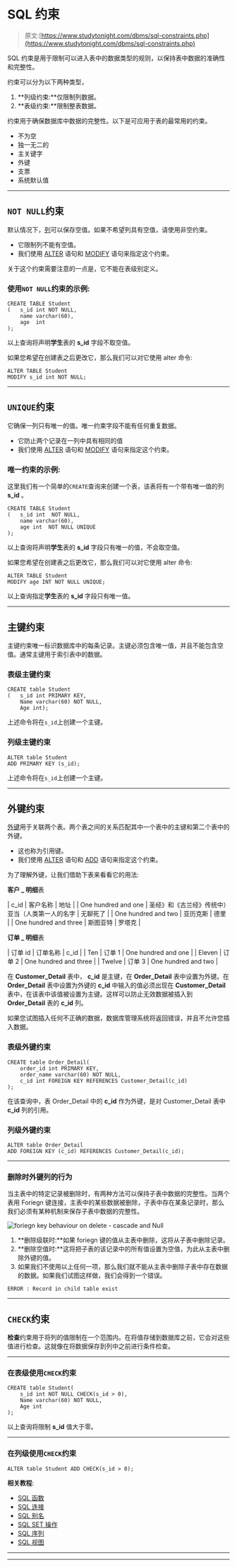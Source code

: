 # SQL 约束

> 原文:[https://www.studytonight.com/dbms/sql-constraints.php](https://www.studytonight.com/dbms/sql-constraints.php)

SQL 约束是用于限制可以进入表中的数据类型的规则，以保持表中数据的准确性和完整性。

约束可以分为以下两种类型，

1.  **列级约束:**仅限制列数据。
2.  **表级约束:**限制整表数据。

约束用于确保数据库中数据的完整性。以下是可应用于表的最常用的约束。

*   不为空
*   独一无二的
*   主关键字
*   外键
*   支票
*   系统默认值

* * *

## `NOT NULL`约束

默认情况下，[列](https://www.studytonight.com/dbms/rdbms-concept.php)可以保存空值。如果不希望列具有空值，请使用非空约束。

*   它限制列不能有空值。
*   我们使用 [ALTER](https://www.studytonight.com/dbms/alter-query.php) 语句和 [MODIFY](https://www.studytonight.com/dbms/alter-query.php) 语句来指定这个约束。

关于这个约束需要注意的一点是，它不能在表级别定义。

### 使用`NOT NULL`约束的示例:

```
CREATE TABLE Student
(  	s_id int NOT NULL, 
   	name varchar(60), 
   	age  int
);
```

以上查询将声明**学生**表的 **s_id** 字段不取空值。

如果您希望在创建表之后更改它，那么我们可以对它使用 alter 命令:

```
ALTER TABLE Student
MODIFY s_id int NOT NULL;
```

* * *

## `UNIQUE`约束

它确保一列只有唯一的值。唯一约束字段不能有任何重复数据。

*   它防止两个记录在一列中具有相同的值
*   我们使用 [ALTER](https://www.studytonight.com/dbms/alter-query.php) 语句和 [MODIFY](https://www.studytonight.com/dbms/alter-query.php) 语句来指定这个约束。

### 唯一约束的示例:

这里我们有一个简单的`CREATE`查询来创建一个表，该表将有一个带有唯一值的列 **s_id** 。

```
CREATE TABLE Student
( 	s_id int  NOT NULL, 
  	name varchar(60), 
  	age int  NOT NULL UNIQUE
);
```

以上查询将声明**学生**表的 **s_id** 字段只有唯一的值，不会取空值。

如果您希望在创建表之后更改它，那么我们可以对它使用 alter 命令:

```
ALTER TABLE Student
MODIFY age INT NOT NULL UNIQUE;
```

以上查询指定**学生**表的 **s_id** 字段只有唯一值。

* * *

## 主键约束

主键约束唯一标识数据库中的每条记录。主键必须包含唯一值，并且不能包含空值。通常主键用于索引表中的数据。

### 表级主键约束

```
CREATE table Student 
(	s_id int PRIMARY KEY, 
	Name varchar(60) NOT NULL, 
	Age int);
```

上述命令将在`s_id`上创建一个主键。

### 列级主键约束

```
ALTER table Student 
ADD PRIMARY KEY (s_id);
```

上述命令将在`s_id`上创建一个主键。

* * *

## 外键约束

[外键](https://www.studytonight.com/dbms/database-key.php)用于关联两个表。两个表之间的关系匹配其中一个表中的主键和第二个表中的外键。

*   这也称为引用键。
*   我们使用 [ALTER](https://www.studytonight.com/dbms/alter-query.php) 语句和 [ADD](https://www.studytonight.com/dbms/alter-query.php) 语句来指定这个约束。

为了理解外键，让我们借助下表来看看它的用法:

**客户 _ 明细**表

| c_id | 客户名称 | 地址 |
| One hundred and one | 圣经》和《古兰经》传统中）亚当（人类第一人的名字 | 无聊死了 |
| One hundred and two | 亚历克斯 | 德里 |
| One hundred and three | 斯图亚特 | 罗塔克 |

**订单 _ 明细**表

| 订单 id | 订单名称 | c_id |
| Ten | 订单 1 | One hundred and one |
| Eleven | 订单 2 | One hundred and three |
| Twelve | 订单 3 | One hundred and two |

在 **Customer_Detail** 表中， **c_id** 是主键，在 **Order_Detail** 表中设置为外键。在 **Order_Detail** 表中设置为外键的 **c_id** 中输入的值必须出现在 **Customer_Detail** 表中，在该表中该值被设置为主键。这样可以防止无效数据被插入到 **Order_Detail** 表的 **c_id** 列。

如果您试图插入任何不正确的数据，数据库管理系统将返回错误，并且不允许您插入数据。

### 表级外键约束

```
CREATE table Order_Detail(
    order_id int PRIMARY KEY, 
    order_name varchar(60) NOT NULL,
    c_id int FOREIGN KEY REFERENCES Customer_Detail(c_id)
);
```

在该查询中，表 Order_Detail 中的 **c_id** 作为外键，是对 Customer_Detail 表中 **c_id** 列的引用。

### 列级外键约束

```
ALTER table Order_Detail 
ADD FOREIGN KEY (c_id) REFERENCES Customer_Detail(c_id);
```

* * *

### 删除时外键列的行为

当主表中的特定记录被删除时，有两种方法可以保持子表中数据的完整性。当两个表用 Foriegn 键连接，主表中的某些数据被删除，子表中存在某条记录时，那么我们必须有某种机制来保存子表中数据的完整性。

![foriegn key behaviour on delete - cascade and Null](../Images/fa4aeb0a1d8ff490bdc73d69388d9420.png)

1.  **删除级联时:**如果 foriegn 键的值从主表中删除，这将从子表中删除记录。
2.  **删除空值时:**这将把子表的该记录中的所有值设置为空值，为此从主表中删除外键的值。
3.  如果我们不使用以上任何一项，那么我们就不能从主表中删除子表中存在数据的数据。如果我们试图这样做，我们会得到一个错误。

```
ERROR : Record in child table exist
```

* * *

## `CHECK`约束

**检查**约束用于将列的值限制在一个范围内。在将值存储到数据库之前，它会对这些值进行检查。这就像在将数据保存到列中之前进行条件检查。

* * *

### 在表级使用`CHECK`约束

```
CREATE table Student(
    s_id int NOT NULL CHECK(s_id > 0),
    Name varchar(60) NOT NULL,
    Age int
);
```

以上查询将限制 **s_id** 值大于零。

* * *

### 在列级使用`CHECK`约束

```
ALTER table Student ADD CHECK(s_id > 0);
```

**相关教程**:

*   [SQL 函数](sql-function.php)
*   [SQL 连接](joining-in-sql.php)
*   [SQL 别名](sql-alias.php)
*   [SQL SET 操作](set-operation-in-sql.php)
*   [SQL 序列](sql-sequences.php)
*   [SQL 视图](sql-views.php)

* * *

* * *